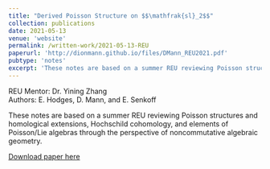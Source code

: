 ```yaml
---
title: "Derived Poisson Structure on $$\mathfrak{sl}_2$$"
collection: publications
date: 2021-05-13
venue: 'website'
permalink: /written-work/2021-05-13-REU
paperurl: 'http://dionmann.github.io/files/DMann_REU2021.pdf'
pubtype: 'notes'
excerpt: 'These notes are based on a summer REU reviewing Poisson structures and homological extensions, Hochschild cohomology, and elements of Poisson/Lie algebras through the perspective of noncommutative algebraic geometry.'
---
```


REU Mentor: Dr. Yining Zhang  
Authors: E. Hodges, D. Mann, and E. Senkoff

These notes are based on a summer REU reviewing Poisson structures and homological extensions, Hochschild cohomology, and elements of Poisson/Lie algebras through the perspective of noncommutative algebraic geometry.

[Download paper here](http://dionmann.github.io/files/DMann_REU2021.pdf)
